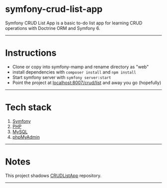 # symfony-crud-list-app

Symfony CRUD List App is a basic to-do list app for learning CRUD operations with Doctrine ORM and Symfony 6.

---

# Instructions

- Clone or copy into symfony-mamp and rename directory as "web"
- install dependencies with `composer install` and `npm install`
- Start symfony server with `symfony server:start`
- Point the project at [localhost:8007/crud/list](http://localhost:8007/crud/list) and away you go (hopefully)

---

# Tech stack

1.  [Symfony](https://symfony.com/)
2.  [PHP](https://www.php.net/)
3.  [MySQL](https://mysql.com)
4.  [phpMyAdmin](https://www.phpmyadmin.net/)

---

# Notes

This project shadows [CRUDListApp](https://github.com/kalwar/CRUDListApp) repository.

---
